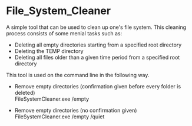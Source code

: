 # File_System_Cleaner

A simple tool that can be used to clean up one's file system. This cleaning process consists of some menial tasks such as:
* Deleting all empty directories starting from a specified root directory
* Deleting the TEMP directory
* Deleting all files older than a given time period from a specified root directory
    
This tool is used on the command line in the following way.

* Remove empty directories (confirmation given before every folder is deleted)</br>
FileSystemCleaner.exe /empty

* Remove empty directories (no confirmation given)</br>
FileSystemCleaner.exe /empty /quiet

